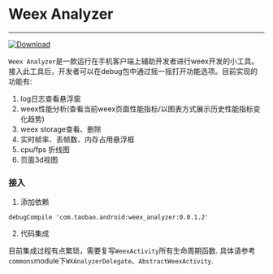 # Weex Analyzer

---

[ ![Download](https://api.bintray.com/packages/chuyi/maven/weex_analyzer/images/download.svg) ](https://bintray.com/chuyi/maven/weex_analyzer/_latestVersion)

`Weex Analyzer`是一款运行在手机客户端上辅助开发者进行weex开发的小工具。
接入此工具后，开发者可以在debug包中通过摇一摇打开功能选项。目前实现的功能有:

1. log日志查看悬浮窗
2. weex性能分析(查看当前weex页面性能指标/以图表方式展示历史性能指标变化趋势)
3. weex storage查看、删除
4. 实时帧率、丢帧数、内存占用悬浮框
5. cpu/fps 折线图
6. 页面3d视图


### 接入

1. 添加依赖

```
debugCompile 'com.taobao.android:weex_analyzer:0.0.1.2'
```

2. 代码集成

目前集成过程有点繁琐，需要复写`WeexActivity`所有生命周期函数. 具体请参考`commons`module下`WXAnalyzerDelegate`、`AbstractWeexActivity`.


